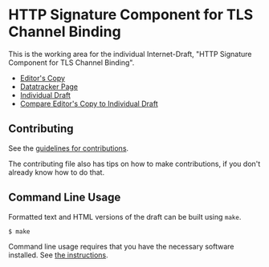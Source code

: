 <!-- regenerate: on (set to off if you edit this file) -->

# HTTP Signature Component for TLS Channel Binding

This is the working area for the individual Internet-Draft, "HTTP Signature Component for TLS Channel Binding".

* [Editor's Copy](https://cjpatton.github.io/draft-hoypat-httpbis-message-signatures-ekm/#go.draft-hoypat-httpbis-message-signatures-ekm.html)
* [Datatracker Page](https://datatracker.ietf.org/doc/draft-hoypat-httpbis-message-signatures-ekm)
* [Individual Draft](https://datatracker.ietf.org/doc/html/draft-hoypat-httpbis-message-signatures-ekm)
* [Compare Editor's Copy to Individual Draft](https://cjpatton.github.io/draft-hoypat-httpbis-message-signatures-ekm/#go.draft-hoypat-httpbis-message-signatures-ekm.diff)


## Contributing

See the
[guidelines for contributions](https://github.com/cjpatton/draft-hoypat-httpbis-message-signatures-ekm/blob/main/CONTRIBUTING.md).

The contributing file also has tips on how to make contributions, if you
don't already know how to do that.

## Command Line Usage

Formatted text and HTML versions of the draft can be built using `make`.

```sh
$ make
```

Command line usage requires that you have the necessary software installed.  See
[the instructions](https://github.com/martinthomson/i-d-template/blob/main/doc/SETUP.md).

